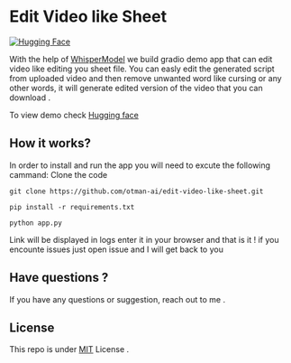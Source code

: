 # Edit Video like Sheet
[![Hugging Face](https://img.shields.io/badge/Model%20Hub-Hugging%20Face-4B0082.svg)](https://huggingface.co/spaces/otmanheddouch/edit-video-like-sheet/)

With the help of [WhisperModel](https://huggingface.co/docs/transformers/model_doc/whisper) we build gradio demo app that can edit video like editing you sheet file. You can easly edit the generated script from uploaded video and then remove unwanted word like cursing or any other words, it will generate edited version of the video that you can download .

To view demo check [Hugging face](https://huggingface.co/spaces/otmanheddouch/edit-video-like-sheet)


## How it works? 
 In order to install and run the app you will need to excute the following cammand:
Clone the code 

`git clone https://github.com/otman-ai/edit-video-like-sheet.git`

 `pip install -r requirements.txt`

 `python app.py`

 Link will be displayed in logs enter it in your browser and that is it !
if you encounte issues just open issue and I will get back to you 

 ## Have questions ?
 If you have any questions or suggestion, reach out to me .
 

## License

This repo is under [MIT](https://github.com/otman-ai/edit-video-like-sheet/blob/main/LICENSE) License .
